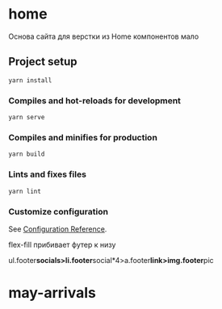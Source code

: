 # home

Основа сайта для верстки из Home компонентов мало

## Project setup

```
yarn install
```

### Compiles and hot-reloads for development

```
yarn serve
```

### Compiles and minifies for production

```
yarn build
```

### Lints and fixes files

```
yarn lint
```

### Customize configuration

See [Configuration Reference](https://cli.vuejs.org/config/).

<main class="flex-fill">       flex-fill прибивает футер к низу

ul.footer**socials>li.footer**social\*4>a.footer**link>img.footer**pic
# may-arrivals
